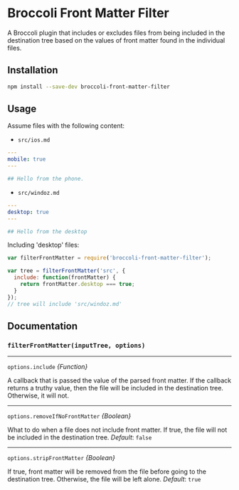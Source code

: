 # Broccoli Front Matter Filter

A Broccoli plugin that includes or excludes files from being included
in the destination tree based on the values of front matter found
in the individual files.

## Installation

```bash
npm install --save-dev broccoli-front-matter-filter
```

## Usage

Assume files with the following content:

- `src/ios.md`

```yaml
---
mobile: true
---

## Hello from the phone.
```

- `src/windoz.md`

```yaml
---
desktop: true
---

## Hello from the desktop
```

Including 'desktop' files:

```javascript
var filterFrontMatter = require('broccoli-front-matter-filter');

var tree = filterFrontMatter('src', {
  include: function(frontMatter) {
    return frontMatter.desktop === true;
  }
});
// tree will include 'src/windoz.md'
```

## Documentation

### `filterFrontMatter(inputTree, options)`

---

`options.include` *{Function}*

A callback that is passed the value of the parsed front matter. If the callback
returns a truthy value, then the file will be included in the destination tree.
Otherwise, it will not.

---

`options.removeIfNoFrontMatter` *{Boolean}*

What to do when a file does not include front matter. If true, the file will
not be included in the destination tree. _Default_: `false`

---

`options.stripFrontMatter` *{Boolean}*

If true, front matter will be removed from the file before going to the destination
tree. Otherwise, the file will be left alone. _Default_: `true`
